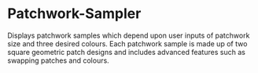 # Patchwork-Sampler
Displays patchwork samples which depend upon user inputs of patchwork size and three desired colours. Each patchwork sample is made up of two square geometric patch designs and includes advanced features such as swapping patches and colours.
